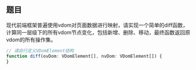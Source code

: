 
## 题目

现代前端框架普遍使用vdom对页面数据进行映射，请实现一个简单的diff函数，计算同一层级下的所有vdom节点变化，包括新增、删除、移动，最终函数返回原vdom的所有操作集。
```js
// 请自行定义VDomElement结构
function diff(ovDom: VDomElement[], nvDom: VDomElement[]) {
}
```